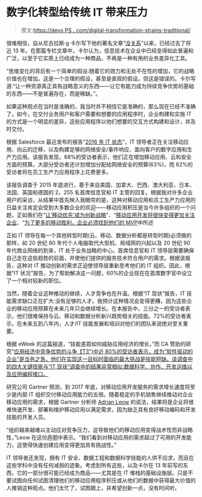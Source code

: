 # 数字化转型给传统 IT 带来压力

> 原文:[https://devo PS . com/digital-transformation-strains-traditional/](https://devops.com/digital-transformation-strains-traditional/)

很难相信，自从尼古拉斯·g·卡尔写下他的著名文章“[没关系](https://hbr.org/2003/05/it-doesnt-matter)”以来，已经过去了将近 13 年。在那篇专栏文章中，卡尔认为，信息技术在企业中已经变得如此普遍和广泛，以至于它实质上已经成为一种商品，不再是一种有用的业务差异化工具。

“思维变化的背后有一个简单的假设:随着它的效力和无处不在性的增加，它的战略价值也在增加。这是一个合理的假设，甚至是直观的假设。但这是错误的。卡尔写道:“让一种资源真正具有战略意义的东西——让它有能力成为持续竞争优势的基础的东西——不是普遍存在，而是稀缺。”。

如果这种观点在当时是准确的，我当时并不相信它是准确的，那么现在已经不准确了。如今，在交付业务用户和客户需要和想要的应用程序时，企业构建和实施 IT 的方式是一个明显的差异，这些应用程序以他们想要的交互方式构建和设计，并及时交付。

根据 Salesforce 最近发布的报告“[2016 年 IT 状态](https://www.salesforce.com/form/pdf/2016-state-of-it.jsp?d=70130000002DvR1&nc=70130000002DvQw)”，IT 领导者正在关注移动应用、向云的迁移，以及构建足够的网络安全/事件响应、面向客户的数字应用和生产力应用。该报告发现，68%的受访者表示，他们正在增加移动应用、云和安全方面的预算。大部分受访者还计划增加分配给网络安全的预算(63%)，而 62%的受访者将在员工生产力应用程序上花费更多。

该报告调查于 2015 年底进行，基于来自美国、加拿大、巴西、澳大利亚、日本、法国、英国和德国的 2，255 名首席信息官和 IT 主管的回复。根据我对许多企业用户的采访，从结果中首先映入我眼帘的是，这种对移动应用和员工生产力应用的日益关注肯定会受到大多数企业的欢迎——移动应用积压是当今许多组织的一个问题，正如我们在“[让‘移动优先’成为创新战略](https://devops.com/2016/02/01/with-mobile-first-being-a-commonplace-strategy-heres-how-leaders-should-consider-innovating-with-mobile/)”、“[移动应用开发将很快变得更加关注企业](https://devops.com/2014/07/31/mobile-app-development-will-soon-grow-enterprise-focused/)、“[为了更多的移动胜利，企业必须找到他们的 MVP](https://devops.com/2015/11/03/for-more-mobile-wins-enterprises-must-find-their-mvps/)中所述

正如 IT 领导在每一个其他转型时期(云、移动、数据分析都是转型时期)必须做的那样，如 20 世纪 80 年代个人电脑取代大型机、局域网的兴起以及 20 世纪 90 年代商业网络的到来，IT 处于业务战略的中心。首席信息官和 IT 领导层需要确保自己走在这些趋势的前面，并使他们提供的服务技术符合用户的需求。根据该报告，这种对 IT 推动创新的需求正迫使领导层重新思考他们的 IT 组织。因此，根据“IT 状况”报告，为了帮助解决这一问题，60%的企业现在在首席数字官中设立了一个相对较新的职位。

当然，随着企业这种推动的继续，人才竞争也在升温。根据“IT 现状”报告，IT 技能需求缺口正在扩大:没有足够的人才。我预计这种情况会变得更糟，因为这些企业的移动应用预算在未来几年只会继续增长。在本报告中，三分之一的受访者表示，他们很难保持与云、移动和数据分析新兴趋势相关的技能。72%的受访者表示，在未来五到八年内，人才/IT 技能发展和培训对他们的团队来说绝对至关重要。

根据 eWeek 的这篇报道，“技能差距如何威胁应用经济的增长，”而 CA 赞助的研究“[应用经济中竞争优势的斗争【T3”)中近 80%的受访者表示，成为“软件驱动的企业”是当务之急，他们在实现这一目标时面临的最大挑战是技能短缺。该调查中的四大关键技能与“IT 现状”调查中的结果非常相似:数据科学、协作、开发运维以及应用编程接口。](http://rewrite.ca.com/us/articles/application-economy/the-battle-for-competitive-advantage-in-the-app-economy.html?mrm=425887&cid=GLOB-SMM-ABUS-AAR-000072-00000576-000000024)

研究公司 Gartner 预测，到 2017 年底，对移动应用开发服务的需求增长速度将至少是内部 IT 组织交付移动应用能力的五倍。随着稳定的手机销售继续推动对企业移动应用的需求，根据 Gartner 分析师 [Adrian Leow](https://www.gartner.com/analyst/48089) 的说法，结果将是企业将很难快速开发、部署和维护移动应用以满足需求，因为缺乏具有良好移动编码和开发技能的开发人员。

“组织越来越难以主动应对竞争压力，这导致他们的移动应用变得战术性而非战略性，”Leow 在这份[声明](https://www.gartner.com/newsroom/id/3076817)中表示。“我们看到对移动应用的需求超过了可用的开发能力，这使得快速创建应用变得更加具有挑战性。”

IT 领导者还发现，拥有 IT 安全、数据工程和数据科学技能的人供不应求，而且在这些学科中没有任何减弱的迹象。考虑到所有这些，以及卡尔在 13 年前写的东西，它的一部分很可能已经成为商品——尤其是在 IT 堆栈的基础设施层。只是不要试图向任何试图清理他们的移动应用程序积压或从他们的数据中获得最大价值的人推销这种观点。他们太忙了，试图跟上，并希望创新一点，没有时间听。